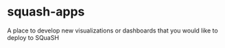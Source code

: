 # squash-apps
A place to develop new visualizations or dashboards that you would like to deploy to SQuaSH
